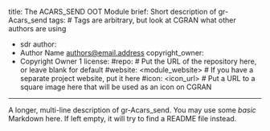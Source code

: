 title: The ACARS_SEND OOT Module
brief: Short description of gr-Acars_send
tags: # Tags are arbitrary, but look at CGRAN what other authors are using
  - sdr
author:
  - Author Name <authors@email.address>
copyright_owner:
  - Copyright Owner 1
license:
#repo: # Put the URL of the repository here, or leave blank for default
#website: <module_website> # If you have a separate project website, put it here
#icon: <icon_url> # Put a URL to a square image here that will be used as an icon on CGRAN
---
A longer, multi-line description of gr-Acars_send.
You may use some *basic* Markdown here.
If left empty, it will try to find a README file instead.
